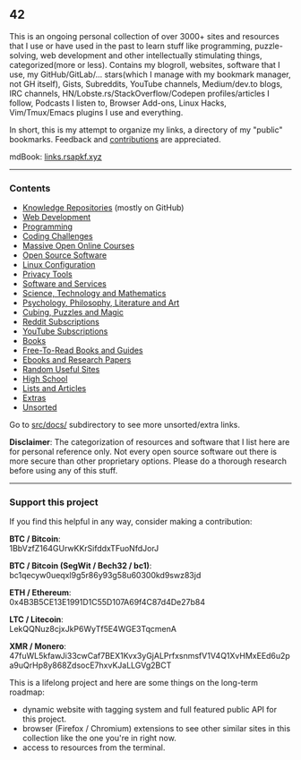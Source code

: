 ## 42

This is an ongoing personal collection of over 3000+ sites and resources that I use or have used in the past to learn stuff like programming, puzzle-solving, web development and other intellectually stimulating things, categorized(more or less). Contains my blogroll, websites, software that I use, my GitHub/GitLab/... stars(which I manage with my bookmark manager, not GH itself), Gists, Subreddits, YouTube channels, Medium/dev.to blogs, IRC channels, HN/Lobste.rs/StackOverflow/Codepen profiles/articles I follow, Podcasts I listen to, Browser Add-ons, Linux Hacks, Vim/Tmux/Emacs plugins I use and everything.

In short, this is my attempt to organize my links, a directory of my "public" bookmarks. Feedback and [contributions](CONTRIBUTING.md) are appreciated.

mdBook: [links.rsapkf.xyz](https://links.rsapkf.xyz/)

---

### Contents

- [Knowledge Repositories](src/docs/knowledge-repositories.md) (mostly on GitHub)
- [Web Development](src/docs/web-development.md)
- [Programming](src/docs/programming.md)
- [Coding Challenges](src/docs/coding-challenges.md)
- [Massive Open Online Courses](src/docs/moocs-and-courses.md)
- [Open Source Software](src/docs/open-source-software.md)
- [Linux Configuration](src/docs/linux-configuration.md)
- [Privacy Tools](src/docs/privacy-tools.md)
- [Software and Services](src/docs/software-and-services.md)
- [Science, Technology and Mathematics](src/docs/science-technology-and-mathematics.md)
- [Psychology, Philosophy, Literature and Art](src/docs/psychology-philosophy-literature-and-art.md)
- [Cubing, Puzzles and Magic](src/docs/cubing-puzzles-and-magic.md)
- [Reddit Subscriptions](src/docs/reddit.md)
- [YouTube Subscriptions](src/docs/youtube.md)
- [Books](src/docs/books.md)
- [Free-To-Read Books and Guides](src/docs/free-to-read-books-and-guides.md)
- [Ebooks and Research Papers](src/docs/ebooks-and-research-papers.md)
- [Random Useful Sites](src/docs/random-useful-sites.md)
- [High School](src/docs/high-school.md)
- [Lists and Articles](src/docs/lists-and-articles.md)
- [Extras](src/docs/extras.md)
- [Unsorted](src/docs/unsorted.md)

Go to [src/docs/](https://github.com/rsapkf/42/blob/master/src/docs) subdirectory to see more unsorted/extra links.

__Disclaimer__: The categorization of resources and software that I list here are for personal reference only. Not every open source software out there is more secure than other proprietary options. Please do a thorough research before using any of this stuff.

---

### Support this project

If you find this helpful in any way, consider making a contribution:

__BTC / Bitcoin__:<br />
1BbVzfZ164GUrwKKrSifddxTFuoNfdJorJ

__BTC / Bitcoin (SegWit / Bech32 / bc1)__:<br />
bc1qecyw0ueqxl9g5r86y93g58u60300kd9swz83jd

__ETH / Ethereum__:<br />
0x4B3B5CE13E1991D1C55D107A69f4C87d4De27b84

__LTC / Litecoin__:<br />
LekQQNuz8cjxJkP6WyTf5E4WGE3TqcmenA

__XMR / Monero__:<br />
47fuWL5kfawJi33cwCaf7BEX1Kvx3yGjALPrfxsnmsfV1V4Q1XvHMxEEd6u2pa9uQrHp8y868ZdsocE7hxvKJaLLGVg2BCT

This is a lifelong project and here are some things on the long-term roadmap:

- dynamic website with tagging system and full featured public API for this project.
- browser (Firefox / Chromium) extensions to see other similar sites in this collection like the one you're in right now.
- access to resources from the terminal.

